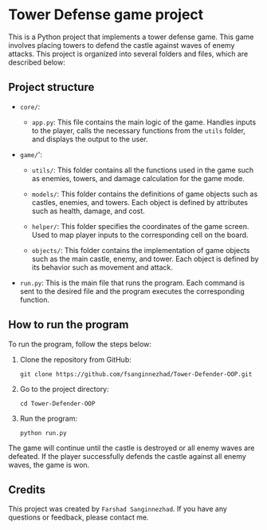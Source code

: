 # Tower Defense game project

This is a Python project that implements a tower defense game. This game involves placing towers to defend the castle against waves of enemy attacks. This project is organized into several folders and files, which are described below:

## Project structure

- `core/`:
    - `app.py`: This file contains the main logic of the game. Handles inputs to the player, calls the necessary functions from the `utils` folder, and displays the output to the user.

- `game/`':
    - `utils/`: This folder contains all the functions used in the game such as enemies, towers, and damage calculation for the game mode.

    - `models/`: This folder contains the definitions of game objects such as castles, enemies, and towers. Each object is defined by attributes such as health, damage, and cost.

    - `helper/`: This folder specifies the coordinates of the game screen. Used to map player inputs to the corresponding cell on the board.

    - `objects/`: This folder contains the implementation of game objects such as the main castle, enemy, and tower. Each object is defined by its behavior such as movement and attack.

- `run.py`: This is the main file that runs the program. Each command is sent to the desired file and the program executes the corresponding function.

## How to run the program

To run the program, follow the steps below:

1. Clone the repository from GitHub:
   ```
   git clone https://github.com/fsanginnezhad/Tower-Defender-OOP.git
   ```

2. Go to the project directory:
   ```
   cd Tower-Defender-OOP
   ```

3. Run the program:
   ```
   python run.py
   ```


The game will continue until the castle is destroyed or all enemy waves are defeated. If the player successfully defends the castle against all enemy waves, the game is won.

## Credits

This project was created by `Farshad Sanginnezhad`. If you have any questions or feedback, please contact me.
